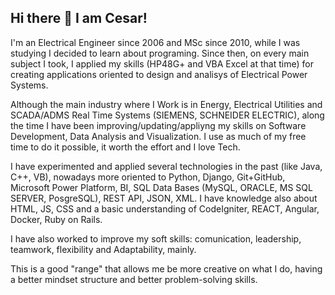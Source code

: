 ## Hi there 👋 I am Cesar! 


I'm an Electrical Engineer since 2006 and MSc since 2010, while I was studying I decided to learn about programing. Since then, on every main subject I took, I applied my skills (HP48G+ and VBA Excel at that time) for creating applications oriented to design and analisys of Electrical Power Systems.

Although the main industry where I Work is in Energy, Electrical Utilities and SCADA/ADMS Real Time Systems (SIEMENS, SCHNEIDER ELECTRIC), along the time I have been improving/updating/appliyng my skills on Software Development, Data Analysis and Visualization. I use as much of my free time to do it possible, it worth the effort and I love Tech.

I have experimented and applied several technologies in the past (like Java, C++, VB), nowadays more oriented to Python, Django, Git+GitHub, Microsoft Power Platform, BI, SQL Data Bases (MySQL, ORACLE, MS SQL SERVER, PosgreSQL), REST API, JSON, XML. I have knowledge also about HTML, JS, CSS and a basic understanding of CodeIgniter, REACT, Angular, Docker, Ruby on Rails. 

I have also worked to improve my soft skills: comunication, leadership, teamwork, flexibility and Adaptability, mainly.

This is a good "range" that allows me be more creative on what I do, having a better mindset structure and better problem-solving skills.

<!---
CesarBecerraCO/CesarBecerraCO is a ✨ special ✨ repository because its `README.md` (this file) appears on your GitHub profile.
You can click the Preview link to take a look at your changes.
--->
